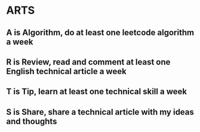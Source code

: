 # ARTS
## A is Algorithm, do at least one leetcode algorithm a week
## R is Review, read and comment at least one English technical article a week
## T is Tip, learn at least one technical skill a week
## S is Share, share a technical article with my ideas and thoughts
